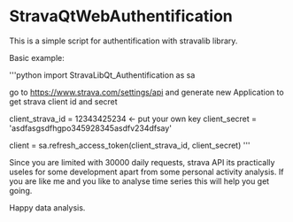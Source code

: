 # StravaQtWebAuthentification

This is a simple script for authentification with stravalib library. 

Basic example: 

'''python
import StravaLibQt_Authentification as sa


go to https://www.strava.com/settings/api and generate new Application  to get strava client id and secret

client_strava_id = 12343425234 <- put your own key
client_secret = 'asdfasgsdfhgpo345928345asdfv234dfsay'

client = sa.refresh_access_token(client_strava_id, client_secret)
'''

Since you are limited with 30000 daily requests, strava API its practically useles for some  development apart from some personal activity analysis.
If you are like me and you like to analyse time series this will help you get going. 

Happy data analysis. 
